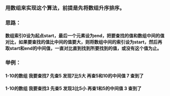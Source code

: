 ### 用数组来实现这个算法，前提是先将数组升序排序。


### 思路：<br>
#### 数组索引0设为起点start，最后一个元素设为end，把要查找的值和数组中间的值对比，如果要查找的值比中间的值要大，则将数组中间的索引设为start，然后再取start和end的中间值，一直对比直到找到所要找到的值，或没有这个值为止。
### 举例：
#### 1-10的数组 我要查找7 先查5 发现7比5大 再查5和10的中间值 7 查到了
#### 1-10的数组 我要查找3 先查5 发现3比5小 再查1和5的中间值 3 查到了
